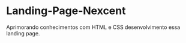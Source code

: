 # Landing-Page-Nexcent
 Aprimorando conhecimentos com HTML e CSS desenvolvimento essa landing page.
